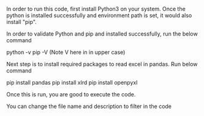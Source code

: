 In order to run this code, first install Python3 on your system. Once the python is installed successfully and environment path is set, it would also install "pip".

In order to validate Python and pip and installed successfully, run the below command

python -v
pip -V (Note V here in in upper case)



Next step is to install required packages to read excel in pandas. Run below command

 pip install pandas
 pip install xlrd
 pip install openpyxl
 
 
 Once this is run, you are good to execute the code.
 
 You can change the file name and description to filter in the code

